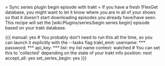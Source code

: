 = Sync series plugin begin episode with trakt =
If you have a fresh !FlexGet database, you might want to let it know where you are in all of your shows so that it doesn't start downloading episodes you already have/have seen. This recipe will set the [wiki:Plugins/series/begin series begin] episode based on your trakt database.

{{{
manual: yes  # You probably don't need to run this all the time, so you can launch it explicitly with the --tasks flag
trakt_emit:
  username: ***
  password: ***
  api_key: ***
  list: my list name
  context: watched  # You can set this to 'collected' depending on the state of your trakt info
  position: next
accept_all: yes
set_series_begin: yes
}}}
